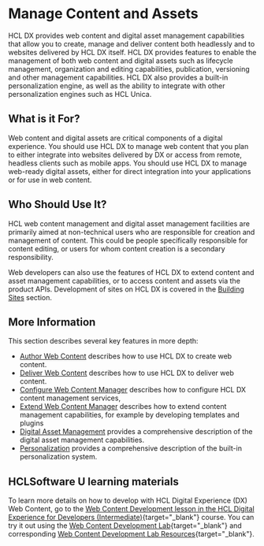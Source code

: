 # Manage Content and Assets

HCL DX provides web content and digital asset management capabilities that allow you to create, manage and deliver content both headlessly and to websites delivered by HCL DX itself. HCL DX provides features to enable the management of both web content and digital assets such as lifecycle management, organization and editing capabilities, publication, versioning and other management capabilities. HCL DX also provides a built-in personalization engine, as well as the ability to integrate with other personalization engines such as HCL Unica.

## What is it For?

Web content and digital assets are critical components of a digital experience. You should use HCL DX to manage web content that you plan to either integrate into websites delivered by DX or access from remote, headless clients such as mobile apps. You should use HCL DX to manage web-ready digital assets, either for direct integration into your applications or for use in web content.

## Who Should Use It?

HCL web content management and digital asset management facilities are primarily aimed at non-technical users who are responsible for creation and management of content. This could be people specifically responsible for content editing, or users for whom content creation is a secondary responsibility.

Web developers can also use the features of HCL DX to extend content and asset management capabilities, or to access content and assets via the product APIs. Development of sites on HCL DX is covered in the [Building Sites](../build_sites/index.md) section.

## More Information

This section describes several key features in more depth:

* [Author Web Content](wcm_authoring/index.md) describes how to use HCL DX to create web content.
* [Deliver Web Content](wcm_delivery/index.md) describes how to use HCL DX to deliver web content.
* [Configure Web Content Manager](wcm_configuration/index.md) describes how to configure HCL DX content management services,
* [Extend Web Content Manager](wcm_development/index.md) describes how to extend content management capabilities, for example by developing templates and plugins
* [Digital Asset Management](digital_assets/index.md) provides a comprehensive description of the digital asset management capabilities.
* [Personalization](pzn/index.md) provides a comprehensive description of the built-in personalization system.

## HCLSoftware U learning materials

To learn more details on how to develop with HCL Digital Experience (DX) Web Content, go to the [Web Content Development lesson in the HCL Digital Experience for Developers (Intermediate)](https://hclsoftwareu.hcltechsw.com/component/axs/?view=sso_config&id=3&forward=https%3A%2F%2Fhclsoftwareu.hcltechsw.com%2Fcourses%2Flesson%2F%3Fid%3D3500){target="_blank"} course. You can try it out using the [Web Content Development Lab](https://hclsoftwareu.hcltechsw.com/images/Lc4sMQCcN5uxXmL13gSlsxClNTU3Mjc3NTc4MTc2/DS_Academy/DX/Developer/HDX-DEV-200_Web_Content_Development.pdf){target="_blank"} and corresponding [Web Content Development Lab Resources](https://hclsoftwareu.hcltechsw.com/images/Lc4sMQCcN5uxXmL13gSlsxClNTU3Mjc3NTc4MTc2/DS_Academy/DX/Developer/HDX-DEV-200_Web_Content_Development_Lab_Resources.zip){target="_blank"}.

<!--
Web Content Manager is a comprehensive solution for creating, managing, and delivering content on your website.

-   Use Web Content Manager to publish your information and pull in content from other sources, either RSS feeds or other content management systems. On a single page, you can publish your corporate news and highlight news from an external news source.
-   Authors can edit content inline on staging servers and editors can approve content inline.
-   Using Personalization, you can target content based on the website users authentication and preferences. Personalization rules let you control what information specific users or user groups can see.
-   Workflows let you control how content is reviewed, approved, and published. You can create custom workflows to reflect your existing business processes.
-   Use syndication to publish approved content to your live website.

## Content

You can manage and store content in Web Content Manager, using an external content management system, or both.

-   Set up libraries to manage and store content in Web Content Manager.
-   Use IBM® Web Content Integrator to import content in RSS feed format.
-   Integrate and link directly to external content management systems using CMIS support included with Web Content Manager.
-   Use WebDAV to import content from a file system.
-   Wikis and blogs are immediately available for you to add to pages in your site.

## Management

Use projects to manage changes to a group of items. Projects can help you coordinate approvals and publication.

Workflow is immediately available and you can develop custom workflows if needed. Workflows help you control how content progresses from draft to publication. Projects can have associated workflows too.

## Authoring

Multiple authoring home pages are immediately available. You can also develop a custom authoring environment if needed.

In addition to the authoring home pages, authors can edit content in context on the staging servers. Using the edit mode, authors can select to edit content on a page. Changes adhere to defined workflows and syndication publishes changes.

## Multilingual websites

The HCL Web Content Manager Multilingual Solution download, available on the solution catalog, provides a reference implementation for a multilingual website. It includes a set of extension plugins that you can use to configure and deliver a multilingual site.

-->